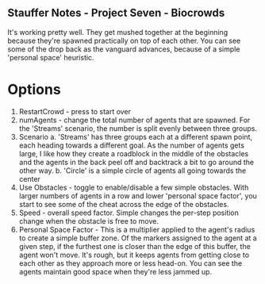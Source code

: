 ## Stauffer Notes - Project Seven - Biocrowds

It's working pretty well. They get mushed together at the beginning because they're spawned practically on top of each other. You can see some of the drop back as the vanguard advances, because of a simple 'personal space' heuristic.

# Options

1. RestartCrowd - press to start over
2. numAgents - change the total number of agents that are spawned. For the 'Streams' scenario, the number is split evenly between three groups.
3. Scenario
	a. 'Streams' has three groups each at a different spawn point, each heading towards a different goal. As the number of agents gets large, I like how they create a roadblock in the middle of the obstacles and the agents in the back peel off and backtrack a bit to go around the other way.
	b. 'Circle' is a simple circle of agents all going towards the center
4. Use Obstacles - toggle to enable/disable a few simple obstacles. With larger numbers of agents in a row and lower 'personal space factor', you start to see some of the cheat across the edge of the obstacles.
5. Speed - overall speed factor. Simple changes the per-step position change when the obstacle is free to move.
6. Personal Space Factor - This is a multiplier applied to the agent's radius to create a simple buffer zone. Of the markers assigned to the agent at a given step, if the furthest one is closer than the edge of this buffer, the agent won't move. It's rough, but it keeps agents from getting close to each other as they approach more or less head-on. You can see the agents maintain good space when they're less jammed up.

